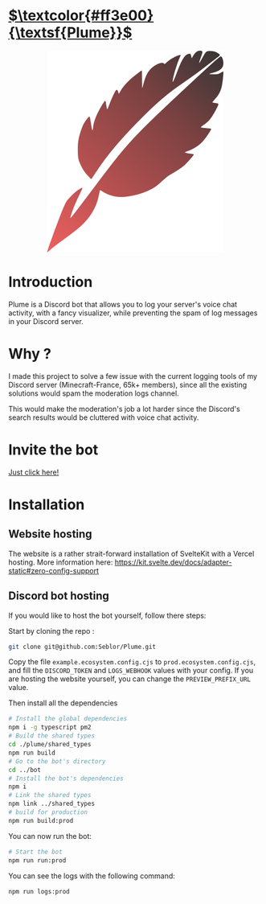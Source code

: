 # [$\textcolor{#ff3e00}{\textsf{Plume}}$](https://plume.red)

<p align="center">
  <a href="https://plume.red"><img src="./logo.webp" /></a>
</p>

# Introduction

Plume is a Discord bot that allows you to log your server's voice chat activity, with a fancy visualizer, while preventing the spam of log messages in your Discord server.

# Why ?

I made this project to solve a few issue with the current logging tools of my Discord server (Minecraft-France, 65k+ members), since all the existing solutions would spam the moderation logs channel.

This would make the moderation's job a lot harder since the Discord's search results would be cluttered with voice chat activity.

# Invite the bot

[Just click here!](https://discord.com/api/oauth2/authorize?client_id=1146113119840641234&scope=bot&permissions=2147485824)

# Installation

## Website hosting

The website is a rather strait-forward installation of SvelteKit with a Vercel hosting. More information here: https://kit.svelte.dev/docs/adapter-static#zero-config-support

## Discord bot hosting

If you would like to host the bot yourself, follow there steps:

Start by cloning the repo :

```bash
git clone git@github.com:Seblor/Plume.git
```

Copy the file `example.ecosystem.config.cjs` to `prod.ecosystem.config.cjs`, and fill the `DISCORD_TOKEN` and `LOGS_WEBHOOK` values with your config. If you are hosting the website yourself, you can change the `PREVIEW_PREFIX_URL` value.

Then install all the dependencies

```bash
# Install the global dependencies
npm i -g typescript pm2
# Build the shared types
cd ./plume/shared_types
npm run build
# Go to the bot's directory
cd ../bot
# Install the bot's dependencies
npm i
# Link the shared types
npm link ../shared_types
# build for production
npm run build:prod
```

You can now run the bot:

```bash
# Start the bot
npm run run:prod
```

You can see the logs with the following command:

```bash
npm run logs:prod
```